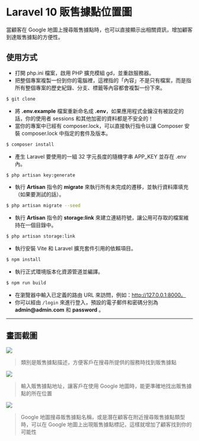 # Laravel 10 販售據點位置圖

當顧客在 Google 地圖上搜尋販售據點時，也可以直接顯示出相關資訊，增加顧客到達販售據點的方便性。

## 使用方式
- 打開 php.ini 檔案，啟用 PHP 擴充模組 gd，並重啟服務器。
- 把整個專案複製一份到你的電腦裡，這裡指的「內容」不是只有檔案，而是指所有整個專案的歷史紀錄、分支、標籤等內容都會複製一份下來。
```sh
$ git clone
```
- 將 __.env.example__ 檔案重新命名成 __.env__，如果應用程式金鑰沒有被設定的話，你的使用者 sessions 和其他加密的資料都是不安全的！
- 當你的專案中已經有 composer.lock，可以直接執行指令以讓 Composer 安裝 composer.lock 中指定的套件及版本。
```sh
$ composer install
```
- 產生 Laravel 要使用的一組 32 字元長度的隨機字串 APP_KEY 並存在 .env 內。
```sh
$ php artisan key:generate
```
- 執行 __Artisan__ 指令的 __migrate__ 來執行所有未完成的遷移，並執行資料庫填充（如果要測試的話）。
```sh
$ php artisan migrate --seed
```
- 執行 __Artisan__ 指令的 __storage:link__ 來建立連結符號，讓公用可存取的檔案維持在一個目錄中。
```sh
$ php artisan storage:link
```
- 執行安裝 Vite 和 Laravel 擴充套件引用的依賴項目。
```sh
$ npm install
```
- 執行正式環境版本化資源管道並編譯。
```sh
$ npm run build
```
- 在瀏覽器中輸入已定義的路由 URL 來訪問，例如：http://127.0.0.1:8000。
- 你可以經由 `/login` 來進行登入，預設的電子郵件和密碼分別為 __admin@admin.com__ 和 __password__ 。

----

## 畫面截圖
![](https://i.imgur.com/F1GTESu.png)
> 類別是販售據點描述，方便客戶在搜尋所提供的服務時找到販售據點

![](https://i.imgur.com/RMFCTot.png)
> 輸入販售據點地址，讓客戶在使用 Google 地圖時，能更準確地找出販售據點的所在位置

![](https://i.imgur.com/SiXqc0C.png)
> Google 地圖搜尋販售據點名稱，或是潛在顧客在附近搜尋販售據點類型時，可以在 Google 地圖上出現販售據點標記，這樣就增加了顧客找到你的可能性
